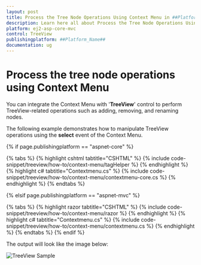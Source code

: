 ```yaml
---
layout: post
title: Process the Tree Node Operations Using Context Menu in ##Platform_Name## TreeView Control | Syncfusion
description: Learn here all about Process the Tree Node Operations Using Context Menu in Syncfusion ##Platform_Name## TreeView control of syncfusion and more.
platform: ej2-asp-core-mvc
control: TreeView
publishingplatform: ##Platform_Name##
documentation: ug
---
```


# Process the tree node operations using Context Menu

You can integrate the Context Menu with '**TreeView**' control to perform TreeView-related operations such as adding, removing, and renaming nodes.

The following example demonstrates how to manipulate TreeView operations using the **select** event of the Context Menu.

{% if page.publishingplatform == "aspnet-core" %}

{% tabs %}
{% highlight cshtml tabtitle="CSHTML" %}
{% include code-snippet/treeview/how-to/context-menu/tagHelper %}
{% endhighlight %}
{% highlight c# tabtitle="Contextmenu.cs" %}
{% include code-snippet/treeview/how-to/context-menu/contextmenu-core.cs %}
{% endhighlight %}
{% endtabs %}

{% elsif page.publishingplatform == "aspnet-mvc" %}

{% tabs %}
{% highlight razor tabtitle="CSHTML" %}
{% include code-snippet/treeview/how-to/context-menu/razor %}
{% endhighlight %}
{% highlight c# tabtitle="Contextmenu.cs" %}
{% include code-snippet/treeview/how-to/context-menu/contextmenu.cs %}
{% endhighlight %}
{% endtabs %}
{% endif %}



The output will look like the image below:

![TreeView Sample](../images/contextmenu.PNG)